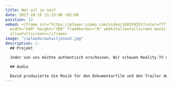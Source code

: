 ```yaml
---
title: Wat wil je nou?
date: 2017-10-16 21:33:00 +02:00
position: 12
embed: <iframe src="https://player.vimeo.com/video/168559351?color=ffffff&title=0&byline=0&portrait=0"
  width="640" height="360" frameborder="0" webkitallowfullscreen mozallowfullscreen
  allowfullscreen></iframe>
image: "/uploads/watwiljenou2.jpg"
description: |-
  ## Projekt

  Jeder von uns möchte authentisch erscheinen. Wir schauen Reality-TV mit echten Menschen statt Schauspielern, wir zeigen uns von unserer einzigartigen Seite auf Facebook und wollen dabei ebenso authentisch sein. Wir glauben daran, dass wir das aus freier Entscheidung heraus tun, aber ist das wirklich so? Können wir noch von Authentizität sprechen, wenn jeder nach dem gleichen strebt? “Wat Wil Je Nou?” (zu deutsch: “Was willst du?”) nähert sich mittels Film, Interviews und Essays der Besessenheit mit einem der unklarsten Konzepte unserer Zeit: Authentizität. Der Film wurde für den Best Groninger Film 2016 nominiert und war u.a. beim Northern Film Festival in Leeuwarden zu sehen. Sehen Sie den ganzen Film auf der <a href="http://www.watwiljenou.nl" target="_blank">Website</a>.

  ## Audio

  David produzierte die Musik für den Dokumentarfilm und den Trailer des Films. Beim Komponieren des unkonventionellen Soundtracks verwendete er strenge Regeln; so arbeitete er den ganzen Film mit einem musikalischen Thema, das auf dem Intro von Igor Strawinskys "Le Sacre du Printemps" basiert ist. Der Einsatz eines Klavier als Schlaginstrument war dabei eines der Mittel, um einen unverwechselbaren Klang zu erzeugen.
---
```


